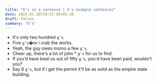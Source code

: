 ```yaml
---
title: "G's in a sentence | G's example sentences"
date: 2021-01-20T19:57:50+05:30
draft: falses
summary: "G's"
---
```

- It's only two hundred `g's`.
- Five `g's`�or i crab the works.
- Yeah, the guy owes momo a few `g's`.
- Cheer up, there's a lot of john * `g's` for us to find.
- If you'd have beat us out of fifty `g's`, you'd have been paid, wouldn't you?
- Say 6 `g's`, but if i get the permit it'll be as solid as the empire state building.
                 
